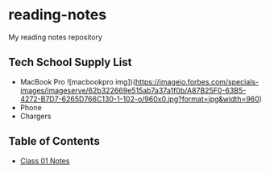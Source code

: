 # reading-notes
My reading notes repository

## Tech School Supply List
* MacBook Pro
![macbookpro img])(https://imageio.forbes.com/specials-images/imageserve/62b322669e515ab7a37a1f0b/A87B25F0-63B5-4272-B7D7-6265D766C130-1-102-o/960x0.jpg?format=jpg&width=960)
* Phone
* Chargers

## Table of Contents
* [Class 01 Notes](./class-01)
